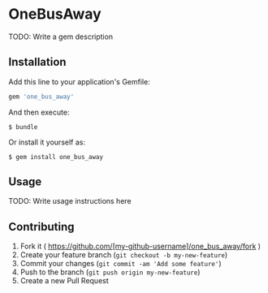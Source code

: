 # OneBusAway

TODO: Write a gem description

## Installation

Add this line to your application's Gemfile:

```ruby
gem 'one_bus_away'
```

And then execute:

    $ bundle

Or install it yourself as:

    $ gem install one_bus_away

## Usage

TODO: Write usage instructions here

## Contributing

1. Fork it ( https://github.com/[my-github-username]/one_bus_away/fork )
2. Create your feature branch (`git checkout -b my-new-feature`)
3. Commit your changes (`git commit -am 'Add some feature'`)
4. Push to the branch (`git push origin my-new-feature`)
5. Create a new Pull Request
